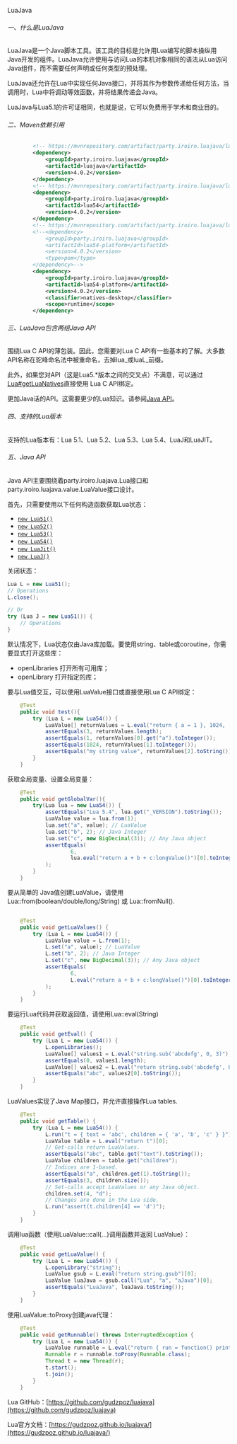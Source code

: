 LuaJava

###### 一、什么是LuaJava

LuaJava是一个Java脚本工具。该工具的目标是允许用Lua编写的脚本操纵用 Java开发的组件。LuaJava允许使用与访问Lua的本机对象相同的语法从Lua访问Java组件，而不需要任何声明或任何类型的预处理。

LuaJava还允许在Lua中实现任何Java接口，并将其作为参数传递给任何方法，当调用时，Lua中将调动等效函数，并将结果传递会Java。

LuaJava与Lua5.1的许可证相同，也就是说，它可以免费用于学术和商业目的。

###### 二、Maven依赖引用

```xml
        <!-- https://mvnrepository.com/artifact/party.iroiro.luajava/luajava -->
        <dependency>
            <groupId>party.iroiro.luajava</groupId>
            <artifactId>luajava</artifactId>
            <version>4.0.2</version>
        </dependency>
        <!-- https://mvnrepository.com/artifact/party.iroiro.luajava/lua54 -->
        <dependency>
            <groupId>party.iroiro.luajava</groupId>
            <artifactId>lua54</artifactId>
            <version>4.0.2</version>
        </dependency>
        <!-- https://mvnrepository.com/artifact/party.iroiro.luajava/lua54-platform -->
        <!--<dependency>
            <groupId>party.iroiro.luajava</groupId>
            <artifactId>lua54-platform</artifactId>
            <version>4.0.2</version>
            <type>pom</type>
        </dependency>-->
        <dependency>
            <groupId>party.iroiro.luajava</groupId>
            <artifactId>lua54-platform</artifactId>
            <version>4.0.2</version>
            <classifier>natives-desktop</classifier>
            <scope>runtime</scope>
        </dependency>

```

###### 三、LuaJava包含两组Java API

围绕Lua C API的薄包装。因此，您需要对Lua C API有一些基本的了解。大多数API名称在驼峰命名法中被重命名，去掉lua_或luaL_前缀。

此外，如果您对API（这是Lua5.*版本之间的交叉点）不满意，可以通过[Lua#getLuaNatives](https://gudzpoz.github.io/luajava/javadoc/party/iroiro/luajava/Lua.html#getLuaNatives())直接使用 Lua C API绑定。

更加Java话的API。这需要更少的Lua知识。请参阅[Java API](https://gudzpoz.github.io/luajava/java.html)。

###### 四、支持的Lua版本

支持的Lua版本有：Lua 5.1、Lua 5.2、Lua 5.3、Lua 5.4、LuaJ和LuaJIT。

###### 五、Java API

Java API主要围绕着party.iroiro.luajava.Lua接口和party.iroiro.luajava.value.LuaValue接口设计。

首先，只需要使用以下任何构造函数获取Lua状态：

- [`new Lua51()`](https://gudzpoz.github.io/luajava/javadoc/party/iroiro/luajava/lua51/Lua51.html)
- [`new Lua52()`](https://gudzpoz.github.io/luajava/javadoc/party/iroiro/luajava/lua52/Lua52.html)
- [`new Lua53()`](https://gudzpoz.github.io/luajava/javadoc/party/iroiro/luajava/lua53/Lua53.html)
- [`new Lua54()`](https://gudzpoz.github.io/luajava/javadoc/party/iroiro/luajava/lua54/Lua54.html)
- [`new LuaJit()`](https://gudzpoz.github.io/luajava/javadoc/party/iroiro/luajava/luajit/LuaJit.html)
- [`new LuaJ()`](https://gudzpoz.github.io/luajava/javadoc/party/iroiro/luajava/luaj/LuaJ.html)

关闭状态：

```java
Lua L = new Lua51();
// Operations
L.close();

// Or
try (Lua J = new Lua51()) {
    // Operations
}
```

默认情况下，Lua状态仅由Java库加载。要使用string、table或coroutine，你需要显式打开这些库：

- openLibraries 打开所有可用库；
- openLibrary 打开指定的库；

要与Lua值交互，可以使用LuaValue接口或直接使用Lua C API绑定：

```java
    @Test
    public void test(){
        try (Lua L = new Lua54()) {
            LuaValue[] returnValues = L.eval("return { a = 1 }, 1024, 'my string value'");
            assertEquals(3, returnValues.length);
            assertEquals(1, returnValues[0].get("a").toInteger());
            assertEquals(1024, returnValues[1].toInteger());
            assertEquals("my string value", returnValues[2].toString());
        }
    }
```

获取全局变量、设置全局变量：

```java
    @Test
    public void getGlobalVar(){
        try(Lua lua = new Lua54()) {
            assertEquals("Lua 5.4", lua.get("_VERSION").toString());
            LuaValue value = lua.from(1);
            lua.set("a", value); // LuaValue
            lua.set("b", 2); // Java Integer
            lua.set("c", new BigDecimal(3)); // Any Java object
            assertEquals(
                    6,
                    lua.eval("return a + b + c:longValue()")[0].toInteger()
            );
        }
    }
```

要从简单的 Java值创建LuaValue，请使用Lua::from(boolean/double/long/String) 或 Lua::fromNull().

```java

    @Test
    public void getLuaValues() {
        try (Lua L = new Lua54()) {
            LuaValue value = L.from(1);
            L.set("a", value); // LuaValue
            L.set("b", 2); // Java Integer
            L.set("c", new BigDecimal(3)); // Any Java object
            assertEquals(
                    6,
                    L.eval("return a + b + c:longValue()")[0].toInteger()
            );
        }
    }
```

要运行Lua代码并获取返回值，请使用Lua::eval(String)

```java
    @Test
    public void getEval() {
        try (Lua L = new Lua54()) {
            L.openLibraries();
            LuaValue[] values1 = L.eval("string.sub('abcdefg', 0, 3)");
            assertEquals(0, values1.length);
            LuaValue[] values2 = L.eval("return string.sub('abcdefg', 0, 3)");
            assertEquals("abc", values2[0].toString());
        }
    }
```

LuaValues实现了Java Map接口，并允许直接操作Lua tables.

```java
    @Test
    public void getTable() {
        try (Lua L = new Lua54()) {
            L.run("t = { text = 'abc', children = { 'a', 'b', 'c' } }");
            LuaValue table = L.eval("return t")[0];
            // Get-calls return LuaValues.
            assertEquals("abc", table.get("text").toString());
            LuaValue children = table.get("children");
            // Indices are 1-based.
            assertEquals("a", children.get(1).toString());
            assertEquals(3, children.size());
            // Set-calls accept LuaValues or any Java object.
            children.set(4, "d");
            // Changes are done in the Lua side.
            L.run("assert(t.children[4] == 'd')");
        }
    }
```

调用lua函数（使用LuaValue::call(...)调用函数并返回 LuaValue）：

```java
    @Test
    public void getLuaValue() {
        try (Lua L = new Lua54()) {
            L.openLibrary("string");
            LuaValue gsub = L.eval("return string.gsub")[0];
            LuaValue luaJava = gsub.call("Lua", "a", "aJava")[0];
            assertEquals("LuaJava", luaJava.toString());
        }
    }
```

使用LuaValue::toProxy创建java代理：

```java
    @Test
    public void getRunnable() throws InterruptedException {
        try (Lua L = new Lua54()) {
            LuaValue runnable = L.eval("return { run = function() print('running...') end }")[0];
            Runnable r = runnable.toProxy(Runnable.class);
            Thread t = new Thread(r);
            t.start();
            t.join();
        }
    }
```

Lua GitHub：[https://github.com/gudzpoz/luajava](https://github.com/gudzpoz/luajava)

Lua官方文档：[https://gudzpoz.github.io/luajava/](https://gudzpoz.github.io/luajava/)